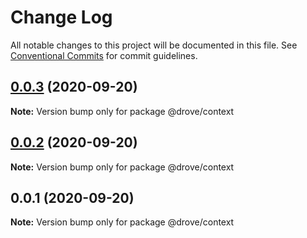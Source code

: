 # Change Log

All notable changes to this project will be documented in this file.
See [Conventional Commits](https://conventionalcommits.org) for commit guidelines.

## [0.0.3](https://github.com/saiya/drove/compare/v0.0.2...v0.0.3) (2020-09-20)

**Note:** Version bump only for package @drove/context





## [0.0.2](https://github.com/saiya/drove/compare/v0.0.1...v0.0.2) (2020-09-20)

**Note:** Version bump only for package @drove/context





## 0.0.1 (2020-09-20)

**Note:** Version bump only for package @drove/context

